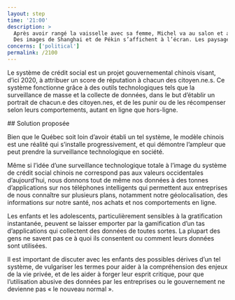 ```yaml
---
layout: step
time: '21:00'
description: >
  Après avoir rangé la vaisselle avec sa femme, Michel va au salon et allume la télévision connectée. Aux premières notes de la séquence d’ouverture du téléreportage, les enfants courent pour se joindre à eux. 
  Des images de Shanghai et de Pékin s’affichent à l’écran. Les paysages sont remarquables, mais la voix hors-champs semble très sérieuse : ce soir, le sujet du reportage est le controversé Système de crédit social chinois.
concerns: ['political']
permalink: /2100
---
```


Le système de crédit social est un projet gouvernemental chinois visant, d’ici 2020, à attribuer un score de réputation à chacun des citoyen.ne.s. Ce système fonctionne grâce à des outils technologiques tels que la surveillance de masse et la collecte de données, dans le but d’établir un portrait de chacun.e des citoyen.nes, et de les punir ou de les récompenser selon leurs comportements, autant en ligne que hors-ligne.

<div class="solution" markdown="1">
## Solution proposée

Bien que le Québec soit loin d’avoir établi un tel système, le modèle chinois est une réalité qui s’installe progressivement, et qui démontre l’ampleur que peut prendre la surveillance technologique en société.

Même si l’idée d’une surveillance technologique totale à l’image du système de crédit social chinois ne correspond pas aux valeurs occidentales d’aujourd’hui, nous donnons tout de même nos données à des tonnes d’applications sur nos téléphones intelligents qui permettent aux entreprises de nous connaître sur plusieurs plans, notamment notre géolocalisation, des informations sur notre santé, nos achats et nos comportements en ligne. 

Les enfants et les adolescents, particulièrement sensibles à la gratification instantanée, peuvent se laisser emporter par la gamification d’un tas d’applications qui collectent des données de toutes sortes. La plupart des gens ne savent pas ce à quoi ils consentent ou comment leurs données sont utilisées. 

Il est important de discuter avec les enfants des possibles dérives d’un tel système, de vulgariser les termes pour aider à la compréhension des enjeux de la vie privée, et de les aider à forger leur esprit critique, pour que l’utilisation abusive des données par les entreprises ou le gouvernement ne devienne pas « le nouveau normal ».

</div>
